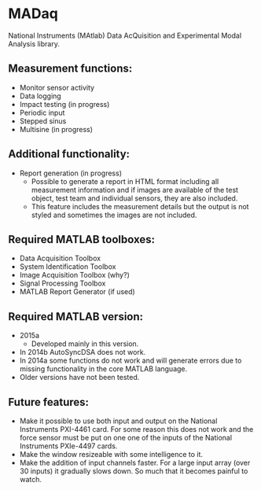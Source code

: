 # MADaq

National Instruments (MAtlab) Data AcQuisition and Experimental Modal Analysis library.

## Measurement functions:
- Monitor sensor activity
- Data logging
- Impact testing (in progress)
- Periodic input
- Stepped sinus
- Multisine (in progress)

## Additional functionality:
- Report generation (in progress)
  - Possible to generate a report in HTML format including all measurement information and if images are available of the test object, test team and individual sensors, they are also included.
  - This feature includes the measurement details but the output is not styled and sometimes the images are not included.

## Required MATLAB toolboxes:
- Data Acquisition Toolbox
- System Identification Toolbox
- Image Acquisition Toolbox (why?)
- Signal Processing Toolbox
- MATLAB Report Generator (if used)

## Required MATLAB version:
- 2015a
  - Developed mainly in this version.
- In 2014b AutoSyncDSA does not work.
- In 2014a some functions do not work and will generate errors due to missing functionality in the core MATLAB language.
- Older versions have not been tested.

## Future features:
- Make it possible to use both input and output on the National Instruments PXI-4461 card. For some reason this does not work and the force sensor must be put on one one of the inputs of the National Instruments PXIe-4497 cards.
- Make the window resizeable with some intelligence to it.
- Make the addition of input channels faster. For a large input array (over 30 inputs) it gradually slows down. So much that it becomes painful to watch.